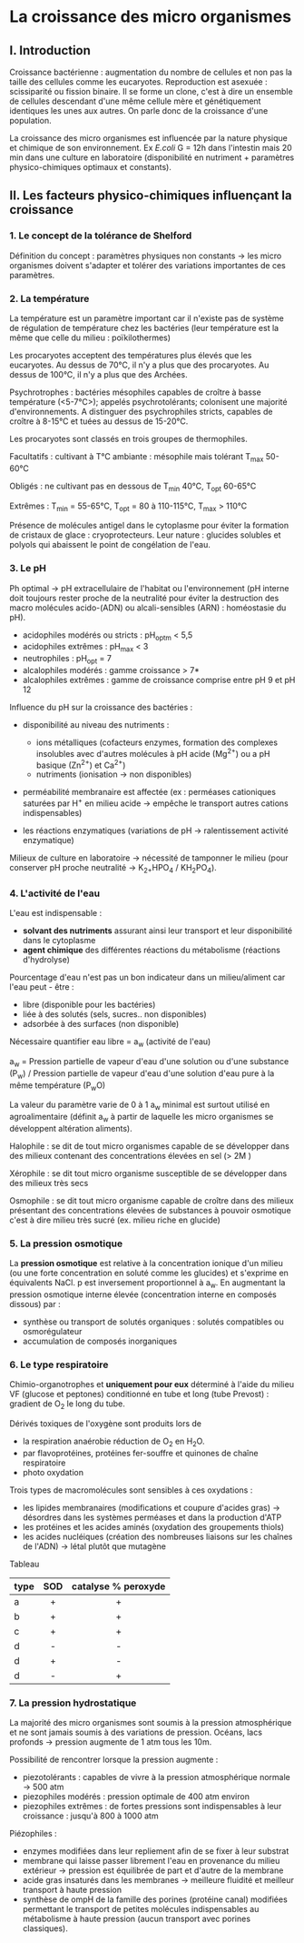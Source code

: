 # La croissance des micro organismes

## I. Introduction

Croissance bactérienne : augmentation du nombre de cellules et non pas la taille des cellules comme les eucaryotes. Reproduction est asexuée : scissiparité ou fission binaire. Il se forme un clone, c'est à dire un ensemble de cellules descendant d'une même cellule mère et génétiquement identiques les unes aux autres. On parle donc de la croissance d'une population.

La croissance des micro organismes est influencée par la nature physique et chimique de son environnement. Ex *E.coli* G = 12h dans l'intestin mais 20 min dans une culture en laboratoire (disponibilité en nutriment + paramètres physico-chimiques optimaux et constants). 

## II. Les facteurs physico-chimiques influençant la croissance 

### 1. Le concept de la tolérance de Shelford

Définition du concept : paramètres physiques non constants -> les micro organismes doivent s'adapter et tolérer des variations importantes de ces paramètres.

### 2. La température

La température est un paramètre important car il n'existe pas de système de régulation de température chez les bactéries (leur température est la même que celle du milieu : 
poïkilothermes)

Les procaryotes acceptent des températures plus élevés que les eucaryotes. Au dessus de 70°C, il n'y a plus que des procaryotes. Au dessus de 100°C, il n'y a plus que des Archées.

Psychrotrophes : bactéries mésophiles capables de croître à basse température (<5-7°C>); appelés psychrotolérants; colonisent une majorité d'environnements. A distinguer des psychrophiles stricts, capables de croître à 8-15°C et tuées au dessus de 15-20°C.

Les procaryotes sont classés en trois groupes de thermophiles.

Facultatifs : cultivant à T°C ambiante : mésophile mais tolérant T<sub>max</sub> 50-60°C

Obligés : ne cultivant pas en dessous de T<sub>min</sub> 40°C, T<sub>opt</sub> 60-65°C

Extrêmes : T<sub>min</sub> = 55-65°C, T<sub>opt</sub> = 80 à 110-115°C, T<sub>max</sub> > 110°C

Présence de molécules antigel dans le cytoplasme pour éviter la formation de cristaux de glace : cryoprotecteurs. Leur nature : glucides solubles et polyols qui abaissent le point de congélation de l'eau.

### 3. Le pH

Ph optimal -> pH extracellulaire de l'habitat ou l'environnement (pH interne doit toujours rester proche de la neutralité pour éviter la destruction des macro molécules acido-(ADN) ou alcali-sensibles (ARN) : homéostasie du pH).


- acidophiles modérés ou stricts : pH<sub>optm</sub> < 5,5
- acidophiles extrêmes : pH<sub>max</sub> < 3
- neutrophiles : pH<sub>opt</sub> = 7
- alcalophiles modérés : gamme croissance > 7*
- alcalophiles extrêmes : gamme de croissance comprise entre pH 9 et pH 12 
  
Influence du pH sur la croissance des bactéries : 

- disponibilité au niveau des nutriments : 
  - ions métalliques (cofacteurs enzymes, formation des complexes insolubles avec d'autres molécules à pH acide (Mg<sup>2+</sup>) ou a pH basique (Zn<sup>2+</sup>) et Ca<sup>2+</sup>)
  - nutriments (ionisation -> non disponibles)

- perméabilité membranaire est affectée (ex : perméases cationiques saturées par H<sup>+</sup> en milieu acide -> empêche le transport autres cations indispensables)

- les réactions enzymatiques (variations de pH -> ralentissement activité enzymatique)

Milieux de culture en laboratoire -> nécessité de tamponner le milieu (pour conserver pH proche neutralité -> K<sub>2+</sub>HPO<sub>4</sub> / KH<sub>2</sub>PO<sub>4</sub>).

### 4. L'activité de l'eau 

L'eau est indispensable :

- **solvant des nutriments** assurant ainsi leur transport et leur disponibilité dans le cytoplasme
- **agent chimique** des différentes réactions du métabolisme (réactions d'hydrolyse)
  
Pourcentage d'eau n'est pas un bon indicateur dans un milieu/aliment car l'eau peut - être : 

- libre (disponible pour les bactéries)
- liée à des solutés (sels, sucres.. non disponibles)
- adsorbée à des surfaces (non disponible)

Nécessaire quantifier eau libre = a<sub>w</sub> (activité de l'eau)

a<sub>w</sub> = Pression partielle de vapeur d'eau d'une solution ou d'une substance (P<sub>w</sub>) / Pression partielle de vapeur d'eau d'une solution d'eau pure à la même température (P<sub>w</sub>O)

La valeur du paramètre varie de 0 à 1 a<sub>w</sub> minimal est surtout utilisé en agroalimentaire (définit a<sub>w</sub> à partir de laquelle les micro organismes se développent altération aliments).

Halophile : se dit de tout micro organismes capable de se développer dans des milieux contenant des concentrations élevées en sel (> 2M )

Xérophile : se dit tout micro organisme susceptible de se développer dans des milieux très secs

Osmophile : se dit tout micro organisme capable de croître dans des milieux présentant des concentrations élevées de substances à pouvoir osmotique c'est à dire milieu très sucré (ex. milieu riche en glucide)

### 5. La pression osmotique

La **pression osmotique** est relative à la concentration ionique d'un milieu (ou une forte concentration en soluté comme les glucides) et s'exprime en équivalents NaCl. p est inversement proportionnel à a<sub>w</sub>. En augmentant la pression osmotique interne élevée (concentration interne en composés dissous) par :

- synthèse ou transport de solutés organiques : solutés compatibles ou osmorégulateur 
- accumulation de composés inorganiques

### 6. Le type respiratoire

Chimio-organotrophes et **uniquement pour eux** déterminé à l'aide du milieu VF (glucose et peptones) conditionné en tube et long (tube Prevost) : gradient de O<sub>2</sub> le long du tube.

Dérivés toxiques de l'oxygène sont produits lors de 

- la respiration anaérobie réduction de O<sub>2</sub> en H<sub>2</sub>O.
- par flavoprotéines, protéines fer-souffre et quinones de chaîne respiratoire 
- photo oxydation

Trois types de macromolécules sont sensibles à ces oxydations :

- les lipides membranaires (modifications et coupure d'acides gras) -> désordres dans les systèmes perméases et dans la production d'ATP
- les protéines et les acides aminés (oxydation des groupements thiols)
- les acides nucléiques (création des nombreuses liaisons sur les chaînes de l'ADN) -> létal plutôt que mutagène

Tableau

| type | SOD | catalyse % peroxyde |
|---    |:-:    |:-:    |
|a  |  +     |       + |
| b |   +    |  + |
| c  |   +   |   + |
| d    | -     |       -   |  
| d   |  +    |       - |
| d    | -       |   +  |

### 7. La pression hydrostatique

La majorité des micro organismes sont soumis à la pression atmosphérique et ne sont jamais soumis à des variations de pression. Océans, lacs profonds -> pression augmente de 1 atm tous les 10m.

Possibilité de rencontrer lorsque la pression augmente :

- piezotolérants : capables de vivre à la pression atmosphérique normale -> 500 atm
- piezophiles modérés : pression optimale de 400 atm environ
- piezophiles extrêmes : de fortes pressions sont indispensables à leur croissance : jusqu'à 800 à 1000 atm

Piézophiles :

- enzymes modifiées dans leur repliement afin de se fixer à leur substrat
- membrane qui laisse passer librement l'eau en provenance du milieu extérieur -> pression est équilibrée de part et d'autre de la membrane
- acide gras insaturés dans les membranes -> meilleure fluidité et meilleur transport à haute pression
- synthèse de ompH de la famille des porines (protéine canal) modifiées permettant le transport de petites molécules indispensables au métabolisme à haute pression (aucun transport avec porines classiques).